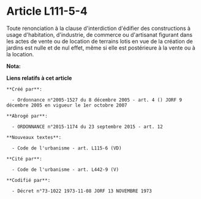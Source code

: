 # Article L111-5-4

Toute renonciation à la clause d'interdiction d'édifier des constructions à usage d'habitation, d'industrie, de commerce ou
d'artisanat figurant dans les actes de vente ou de location de terrains lotis en vue de la création de jardins est nulle et
de nul effet, même si elle est postérieure à la vente ou à la location.

**Nota:**



**Liens relatifs à cet article**

	**Créé par**:

	  - Ordonnance n°2005-1527 du 8 décembre 2005 - art. 4 () JORF 9 décembre 2005 en vigueur le 1er octobre 2007

	**Abrogé par**:

	  - ORDONNANCE n°2015-1174 du 23 septembre 2015 - art. 12

	**Nouveaux textes**:

	  - Code de l'urbanisme - art. L115-6 (VD)

	**Cité par**:

	  - Code de l'urbanisme - art. L442-9 (V)

	**Codifié par**:

	  - Décret n°73-1022 1973-11-08 JORF 13 NOVEMBRE 1973
